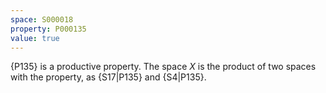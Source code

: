 ```yaml
---
space: S000018
property: P000135
value: true
---
```


{P135} is a productive property. The space $X$ is the product of two spaces with the property, as {S17|P135} and {S4|P135}.
